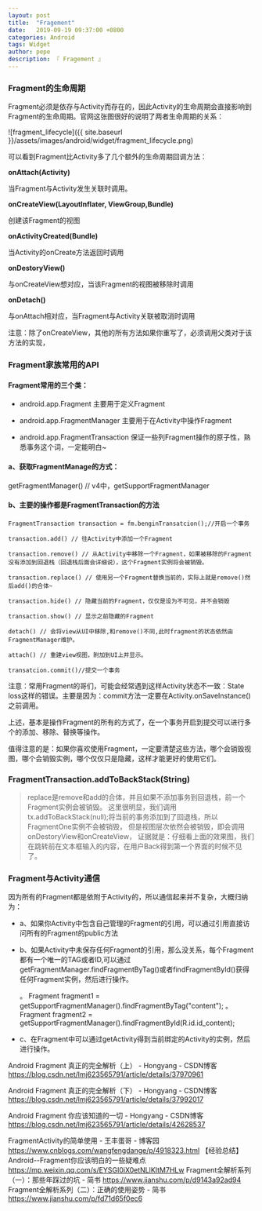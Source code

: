 ```yaml
---
layout: post
title:  "Fragement"
date:   2019-09-19 09:37:00 +0800
categories: Android
tags: Widget
author: pepe
description: 『 Fragement 』
---
```


### **Fragment的生命周期**

Fragment必须是依存与Activity而存在的，因此Activity的生命周期会直接影响到Fragment的生命周期。官网这张图很好的说明了两者生命周期的关系：

![fragment_lifecycle]({{ site.baseurl }}/assets/images/android/widget/fragment_lifecycle.png)

可以看到Fragment比Activity多了几个额外的生命周期回调方法：

**onAttach(Activity)**

当Fragment与Activity发生关联时调用。

**onCreateView(LayoutInflater, ViewGroup,Bundle)**

创建该Fragment的视图

**onActivityCreated(Bundle)**

当Activity的onCreate方法返回时调用

**onDestoryView()**

与onCreateView想对应，当该Fragment的视图被移除时调用

**onDetach()**

与onAttach相对应，当Fragment与Activity关联被取消时调用

注意：除了onCreateView，其他的所有方法如果你重写了，必须调用父类对于该方法的实现，


### **Fragment家族常用的API**

#### Fragment常用的三个类：

* android.app.Fragment 主要用于定义Fragment

* android.app.FragmentManager 主要用于在Activity中操作Fragment

* android.app.FragmentTransaction 保证一些列Fragment操作的原子性，熟悉事务这个词，一定能明白~

#### a、获取FragmentManage的方式：

getFragmentManager() // v4中，getSupportFragmentManager

#### b、主要的操作都是FragmentTransaction的方法
```
FragmentTransaction transaction = fm.benginTransatcion();//开启一个事务

transaction.add() // 往Activity中添加一个Fragment

transaction.remove() // 从Activity中移除一个Fragment，如果被移除的Fragment没有添加到回退栈（回退栈后面会详细说），这个Fragment实例将会被销毁。

transaction.replace() // 使用另一个Fragment替换当前的，实际上就是remove()然后add()的合体~

transaction.hide() // 隐藏当前的Fragment，仅仅是设为不可见，并不会销毁

transaction.show() // 显示之前隐藏的Fragment

detach() // 会将view从UI中移除,和remove()不同,此时fragment的状态依然由FragmentManager维护。

attach() // 重建view视图，附加到UI上并显示。

transatcion.commit()//提交一个事务
```

注意：常用Fragment的哥们，可能会经常遇到这样Activity状态不一致：State loss这样的错误。主要是因为：commit方法一定要在Activity.onSaveInstance()之前调用。

上述，基本是操作Fragment的所有的方式了，在一个事务开启到提交可以进行多个的添加、移除、替换等操作。

值得注意的是：如果你喜欢使用Fragment，一定要清楚这些方法，哪个会销毁视图，哪个会销毁实例，哪个仅仅只是隐藏，这样才能更好的使用它们。


### **FragmentTransaction.addToBackStack(String)**

> replace是remove和add的合体，并且如果不添加事务到回退栈，前一个Fragment实例会被销毁。
  这里很明显，我们调用tx.addToBackStack(null);将当前的事务添加到了回退栈，所以FragmentOne实例不会被销毁，
  但是视图层次依然会被销毁，即会调用onDestoryView和onCreateView，
  证据就是：仔细看上面的效果图，我们在跳转前在文本框输入的内容，在用户Back得到第一个界面的时候不见了。

### **Fragment与Activity通信**

因为所有的Fragment都是依附于Activity的，所以通信起来并不复杂，大概归纳为：

* a、如果你Activity中包含自己管理的Fragment的引用，可以通过引用直接访问所有的Fragment的public方法

* b、如果Activity中未保存任何Fragment的引用，那么没关系，每个Fragment都有一个唯一的TAG或者ID,可以通过getFragmentManager.findFragmentByTag()或者findFragmentById()获得任何Fragment实例，然后进行操作。

	。 Fragment fragment1 = getSupportFragmentManager().findFragmentByTag("content");
	。 Fragment fragment2 = getSupportFragmentManager().findFragmentById(R.id.id_content);

* c、在Fragment中可以通过getActivity得到当前绑定的Activity的实例，然后进行操作。
















Android Fragment 真正的完全解析（上） - Hongyang - CSDN博客
https://blog.csdn.net/lmj623565791/article/details/37970961

Android Fragment 真正的完全解析（下） - Hongyang - CSDN博客
https://blog.csdn.net/lmj623565791/article/details/37992017

Android Fragment 你应该知道的一切 - Hongyang - CSDN博客
https://blog.csdn.net/lmj623565791/article/details/42628537



FragmentActivity的简单使用 - 王丰蛋哥 - 博客园
https://www.cnblogs.com/wangfengdange/p/4918323.html
【经验总结】Android--Fragment你应该明白的一些疑难点
https://mp.weixin.qq.com/s/EYSGI0iX0etNLlKItM7HLw
Fragment全解析系列（一）：那些年踩过的坑 - 简书
https://www.jianshu.com/p/d9143a92ad94
Fragment全解析系列（二）：正确的使用姿势 - 简书
https://www.jianshu.com/p/fd71d65f0ec6

